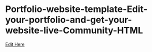 # Portfolio-website-template-Edit-your-portfolio-and-get-your-website-live-Community-HTML

[Edit Here](https://div=pwa.dev/~/LebLeb03/diy=pwa/diy=pwa-github.io)
